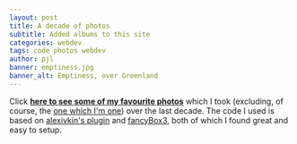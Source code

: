 ```yaml
---
layout: post
title: A decade of photos
subtitle: Added albums to this site
categories: webdev
tags: code photos webdev
author: pjl
banner: emptiness.jpg
banner_alt: Emptiness, over Greenland
---
```


Click [__here to see some of my favourite photos__](/photos/decade/) which I took (excluding, of course, the [one which I'm one](/photos/decade/two_hikers,_greenland.jpg)) over the last decade.  The code I used is based on [alexivkin's plugin](https://github.com/alexivkin/Jekyll-Art-Gallery-Plugin) and [fancyBox3](http://fancyapps.com/fancybox/3/), both of which I found great and easy to setup.